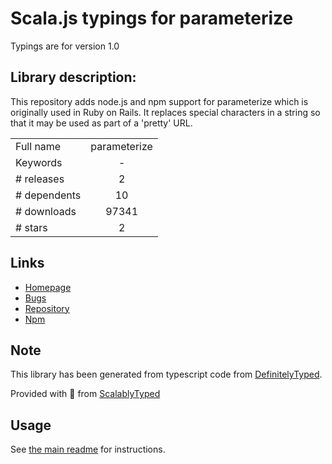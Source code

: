 
# Scala.js typings for parameterize

Typings are for version 1.0

## Library description:
This repository adds node.js and npm support for parameterize which is originally used in Ruby on Rails. It replaces special characters in a string so that it may be used as part of a 'pretty' URL.

|                    |                 |
| ------------------ | :-------------: |
| Full name          | parameterize |
| Keywords           | - |
| # releases         | 2 |
| # dependents       | 10 |
| # downloads        | 97341 |
| # stars            | 2 |

## Links
- [Homepage](https://github.com/fyalavuz/node-parameterize#readme)
- [Bugs](https://github.com/fyalavuz/node-parameterize/issues)
- [Repository](https://github.com/fyalavuz/node-parameterize)
- [Npm](https://www.npmjs.com/package/parameterize)
    


## Note
This library has been generated from typescript code from [DefinitelyTyped](https://definitelytyped.org).

Provided with :purple_heart: from [ScalablyTyped](https://github.com/oyvindberg/ScalablyTyped)

## Usage
See [the main readme](../../readme.md) for instructions.


